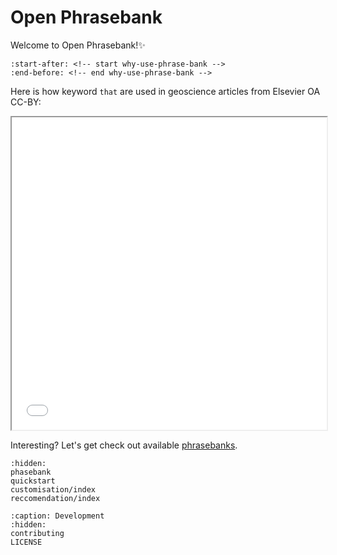 # Open Phrasebank

Welcome to Open Phrasebank!✨

```{include} ../README.md
:start-after: <!-- start why-use-phrase-bank -->
:end-before: <!-- end why-use-phrase-bank -->
```


Here is how keyword `that` are used in geoscience articles from Elsevier OA CC-BY:

<iframe src="wordtree_that_geo.html" width="100%" height="500px">
  <p>The wordtree of that in geoscience ngrams from Elsevier OA CC-BY</p>
</iframe>

Interesting? Let's get check out available [phrasebanks](https://open-phrasebank.readthedocs.io/en/latest/phasebank.html).

```{toctree}
:hidden:
phasebank
quickstart
customisation/index
reccomendation/index
```

```{toctree}
:caption: Development
:hidden:
contributing
LICENSE
```